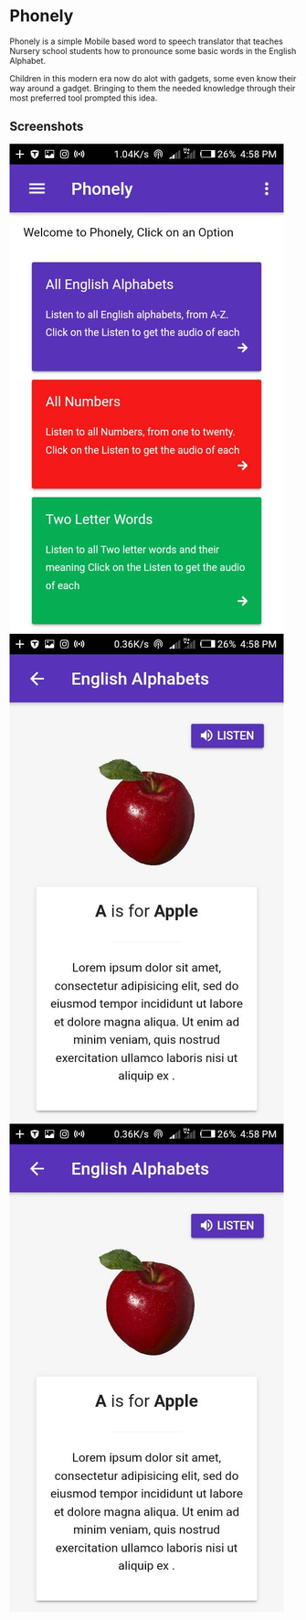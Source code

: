 # Phonely
Phonely is a simple Mobile based word to speech translator that teaches Nursery school students how to pronounce some basic words in the English Alphabet.

Children in this modern era now do alot with gadgets, some even know their way around a gadget. Bringing to them the needed knowledge through their most preferred tool prompted this idea.

## Screenshots
![Alt text](https://raw.githubusercontent.com/Kofacts/phonely/master/screenshots/WhatsApp%20Image%202018-08-14%20at%208.59.25%20AM.jpeg "Onboard Page")
![Alt text](https://raw.githubusercontent.com/Kofacts/phonely/master/screenshots/WhatsApp%20Image%202018-08-14%20at%208.59.25%20AM%20(1).jpeg "English Alphabets")
![Alt text](https://raw.githubusercontent.com/Kofacts/phonely/master/screenshots/WhatsApp%20Image%202018-08-14%20at%208.59.25%20AM%20(1).jpeg "English Alphabets")

